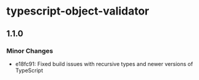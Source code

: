 # typescript-object-validator

## 1.1.0
### Minor Changes

- e18fc91: Fixed build issues with recursive types and newer versions of TypeScript
